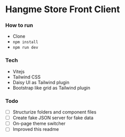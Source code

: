 # Hangme Store Front Client

### How to run

-   Clone
-   `npm install`
-   `npm run dev`

### Tech

-   Vitejs
-   Tailwind CSS
-   Daisy UI as Tailwind plugin
-   Bootstrap like grid as Tailwind plugin

### Todo

-   [ ] Structurize folders and component files
-   [ ] Create fake JSON server for fake data
-   [ ] On-page theme switcher
-   [ ] Improved this readme
